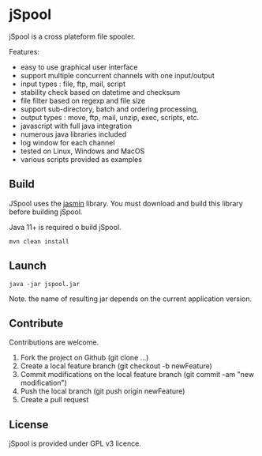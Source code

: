 # jSpool

jSpool is a cross plateform file spooler. 

Features:  
* easy to use graphical user interface
* support multiple concurrent channels with one input/output
* input types : file, ftp, mail, script
* stability check based on datetime and checksum
* file filter based on regexp and file size
* support sub-directory, batch and ordering processing, 
* output types : move, ftp, mail, unzip, exec, scripts, etc. 
* javascript with full java integration
* numerous java libraries included 
* log window for each channel
* tested on Linux, Windows and MacOS
* various scripts provided as examples

## Build 
 
JSpool uses the [jasmin](https://github.com/mandev/jasmin) library. You must download and build this library before building jSpool. 

Java 11+ is required o build jSpool. 

```
mvn clean install
```

## Launch 

```
java -jar jspool.jar
```

Note. the name of resulting jar depends on the current application version.

## Contribute

Contributions are welcome.

1. Fork the project on Github (git clone ...)
2. Create a local feature branch (git checkout -b newFeature)
3. Commit modifications on the local feature branch (git commit -am "new modification")
4. Push the local branch (git push origin newFeature)
5. Create a pull request

## License

jSpool is provided under GPL v3 licence.

